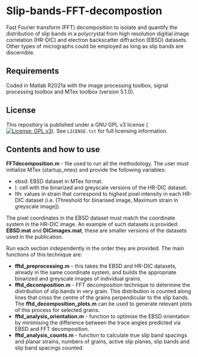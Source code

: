 # Slip-bands-FFT-decompostion
Fast Fourier transform (FFT) decomposition to isolate and quantify the distribution of slip bands in a polycrystal from high resolution digitial image correlation (HR-DIC) and electron backscatter diffraction (EBSD) datasets. Other types of micrographs could be employed as long as slip bands are discernible.

## Requirements
Coded in Matlab R2021a with the image processing toolbox, signal processing toolbox and MTex toolbox (version 5.1.0).

## License
This repository is published under a GNU GPL v3 license ([![License: GPL v3](https://img.shields.io/badge/License-GPLv3-blue.svg)](https://www.gnu.org/licenses/gpl-3.0)). See `LICENSE.txt` for full licensing information.

## Contents and how to use
**FFTdecomposition.m** - file used to run all the methodology. The user must initialize MTex (startup_mtex) and provide the following variables:
- ebsd: EBSD dataset in MTex format.
- I: cell with the binarized and greyscale versions of the HR-DIC dataset.
- Ith: values in strain that correspond to highest pixel intensity in each HR-DIC dataset (i.e. [Threshold for binarised image, Maximum strain in greyscale image]). 

The pixel coordinates in the EBSD dataset must match the coordinate system in the HR-DIC image. An example of such datasets is provided: **EBSD.mat** and **DICimages.mat**, these are smaller versions of the datasets used in the publication.

Run each section independently in the order they are provided. The main functions of this technique are:
* **fftd_preprocessing.m** - this takes the EBSD and HR-DIC datasets, already in the same coordinate system, and builds the appropriate binarized and greyscale images of individual grains.
* **fftd_decomposition.m** - FFT decomposition technique to determine the distribution of slip bands in very grain. This distribution is counted along lines that cross the centre of the grains perpendicular to the slip bands. The **fftd_decomposition_plots.m** can be used to generate relevant plots of this process for selected grains.
* **fftd_analysis_orientation.m** - function to optimise the EBSD orientation by minimising the difference between the trace angles predicted via EBSD and FFT decomposition.
* **fftd_analysis_counts.m** - function to calculate true slip band spacings and planar strains, numbers of grains, active slip planes, slip bands and slip band spacings counted.
